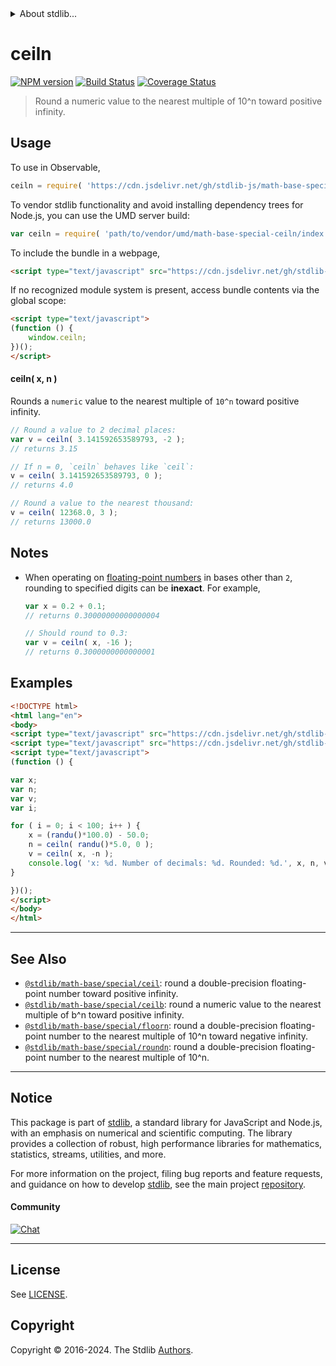 <!--

@license Apache-2.0

Copyright (c) 2018 The Stdlib Authors.

Licensed under the Apache License, Version 2.0 (the "License");
you may not use this file except in compliance with the License.
You may obtain a copy of the License at

   http://www.apache.org/licenses/LICENSE-2.0

Unless required by applicable law or agreed to in writing, software
distributed under the License is distributed on an "AS IS" BASIS,
WITHOUT WARRANTIES OR CONDITIONS OF ANY KIND, either express or implied.
See the License for the specific language governing permissions and
limitations under the License.

-->


<details>
  <summary>
    About stdlib...
  </summary>
  <p>We believe in a future in which the web is a preferred environment for numerical computation. To help realize this future, we've built stdlib. stdlib is a standard library, with an emphasis on numerical and scientific computation, written in JavaScript (and C) for execution in browsers and in Node.js.</p>
  <p>The library is fully decomposable, being architected in such a way that you can swap out and mix and match APIs and functionality to cater to your exact preferences and use cases.</p>
  <p>When you use stdlib, you can be absolutely certain that you are using the most thorough, rigorous, well-written, studied, documented, tested, measured, and high-quality code out there.</p>
  <p>To join us in bringing numerical computing to the web, get started by checking us out on <a href="https://github.com/stdlib-js/stdlib">GitHub</a>, and please consider <a href="https://opencollective.com/stdlib">financially supporting stdlib</a>. We greatly appreciate your continued support!</p>
</details>

# ceiln

[![NPM version][npm-image]][npm-url] [![Build Status][test-image]][test-url] [![Coverage Status][coverage-image]][coverage-url] <!-- [![dependencies][dependencies-image]][dependencies-url] -->

> Round a numeric value to the nearest multiple of 10^n toward positive infinity.



<section class="usage">

## Usage

To use in Observable,

```javascript
ceiln = require( 'https://cdn.jsdelivr.net/gh/stdlib-js/math-base-special-ceiln@umd/browser.js' )
```

To vendor stdlib functionality and avoid installing dependency trees for Node.js, you can use the UMD server build:

```javascript
var ceiln = require( 'path/to/vendor/umd/math-base-special-ceiln/index.js' )
```

To include the bundle in a webpage,

```html
<script type="text/javascript" src="https://cdn.jsdelivr.net/gh/stdlib-js/math-base-special-ceiln@umd/browser.js"></script>
```

If no recognized module system is present, access bundle contents via the global scope:

```html
<script type="text/javascript">
(function () {
    window.ceiln;
})();
</script>
```

#### ceiln( x, n )

Rounds a `numeric` value to the nearest multiple of `10^n` toward positive infinity.

```javascript
// Round a value to 2 decimal places:
var v = ceiln( 3.141592653589793, -2 );
// returns 3.15

// If n = 0, `ceiln` behaves like `ceil`:
v = ceiln( 3.141592653589793, 0 );
// returns 4.0

// Round a value to the nearest thousand:
v = ceiln( 12368.0, 3 );
// returns 13000.0
```

</section>

<!-- /.usage -->

<section class="notes">

## Notes

-   When operating on [floating-point numbers][ieee754] in bases other than `2`, rounding to specified digits can be **inexact**. For example,

    ```javascript
    var x = 0.2 + 0.1;
    // returns 0.30000000000000004

    // Should round to 0.3:
    var v = ceiln( x, -16 );
    // returns 0.3000000000000001
    ```

</section>

<!-- /.notes -->

<section class="examples">

## Examples

<!-- eslint no-undef: "error" -->

```html
<!DOCTYPE html>
<html lang="en">
<body>
<script type="text/javascript" src="https://cdn.jsdelivr.net/gh/stdlib-js/random-base-randu@umd/browser.js"></script>
<script type="text/javascript" src="https://cdn.jsdelivr.net/gh/stdlib-js/math-base-special-ceiln@umd/browser.js"></script>
<script type="text/javascript">
(function () {

var x;
var n;
var v;
var i;

for ( i = 0; i < 100; i++ ) {
    x = (randu()*100.0) - 50.0;
    n = ceiln( randu()*5.0, 0 );
    v = ceiln( x, -n );
    console.log( 'x: %d. Number of decimals: %d. Rounded: %d.', x, n, v );
}

})();
</script>
</body>
</html>
```

</section>

<!-- /.examples -->

<!-- C interface documentation. -->



<!-- Section for related `stdlib` packages. Do not manually edit this section, as it is automatically populated. -->

<section class="related">

* * *

## See Also

-   <span class="package-name">[`@stdlib/math-base/special/ceil`][@stdlib/math/base/special/ceil]</span><span class="delimiter">: </span><span class="description">round a double-precision floating-point number toward positive infinity.</span>
-   <span class="package-name">[`@stdlib/math-base/special/ceilb`][@stdlib/math/base/special/ceilb]</span><span class="delimiter">: </span><span class="description">round a numeric value to the nearest multiple of b^n toward positive infinity.</span>
-   <span class="package-name">[`@stdlib/math-base/special/floorn`][@stdlib/math/base/special/floorn]</span><span class="delimiter">: </span><span class="description">round a double-precision floating-point number to the nearest multiple of 10^n toward negative infinity.</span>
-   <span class="package-name">[`@stdlib/math-base/special/roundn`][@stdlib/math/base/special/roundn]</span><span class="delimiter">: </span><span class="description">round a double-precision floating-point number to the nearest multiple of 10^n.</span>

</section>

<!-- /.related -->

<!-- Section for all links. Make sure to keep an empty line after the `section` element and another before the `/section` close. -->


<section class="main-repo" >

* * *

## Notice

This package is part of [stdlib][stdlib], a standard library for JavaScript and Node.js, with an emphasis on numerical and scientific computing. The library provides a collection of robust, high performance libraries for mathematics, statistics, streams, utilities, and more.

For more information on the project, filing bug reports and feature requests, and guidance on how to develop [stdlib][stdlib], see the main project [repository][stdlib].

#### Community

[![Chat][chat-image]][chat-url]

---

## License

See [LICENSE][stdlib-license].


## Copyright

Copyright &copy; 2016-2024. The Stdlib [Authors][stdlib-authors].

</section>

<!-- /.stdlib -->

<!-- Section for all links. Make sure to keep an empty line after the `section` element and another before the `/section` close. -->

<section class="links">

[npm-image]: http://img.shields.io/npm/v/@stdlib/math-base-special-ceiln.svg
[npm-url]: https://npmjs.org/package/@stdlib/math-base-special-ceiln

[test-image]: https://github.com/stdlib-js/math-base-special-ceiln/actions/workflows/test.yml/badge.svg?branch=v0.2.2
[test-url]: https://github.com/stdlib-js/math-base-special-ceiln/actions/workflows/test.yml?query=branch:v0.2.2

[coverage-image]: https://img.shields.io/codecov/c/github/stdlib-js/math-base-special-ceiln/main.svg
[coverage-url]: https://codecov.io/github/stdlib-js/math-base-special-ceiln?branch=main

<!--

[dependencies-image]: https://img.shields.io/david/stdlib-js/math-base-special-ceiln.svg
[dependencies-url]: https://david-dm.org/stdlib-js/math-base-special-ceiln/main

-->

[chat-image]: https://img.shields.io/gitter/room/stdlib-js/stdlib.svg
[chat-url]: https://app.gitter.im/#/room/#stdlib-js_stdlib:gitter.im

[stdlib]: https://github.com/stdlib-js/stdlib

[stdlib-authors]: https://github.com/stdlib-js/stdlib/graphs/contributors

[umd]: https://github.com/umdjs/umd
[es-module]: https://developer.mozilla.org/en-US/docs/Web/JavaScript/Guide/Modules

[deno-url]: https://github.com/stdlib-js/math-base-special-ceiln/tree/deno
[deno-readme]: https://github.com/stdlib-js/math-base-special-ceiln/blob/deno/README.md
[umd-url]: https://github.com/stdlib-js/math-base-special-ceiln/tree/umd
[umd-readme]: https://github.com/stdlib-js/math-base-special-ceiln/blob/umd/README.md
[esm-url]: https://github.com/stdlib-js/math-base-special-ceiln/tree/esm
[esm-readme]: https://github.com/stdlib-js/math-base-special-ceiln/blob/esm/README.md
[branches-url]: https://github.com/stdlib-js/math-base-special-ceiln/blob/main/branches.md

[stdlib-license]: https://raw.githubusercontent.com/stdlib-js/math-base-special-ceiln/main/LICENSE

[ieee754]: https://en.wikipedia.org/wiki/IEEE_754-1985

<!-- <related-links> -->

[@stdlib/math/base/special/ceil]: https://github.com/stdlib-js/math-base-special-ceil/tree/umd

[@stdlib/math/base/special/ceilb]: https://github.com/stdlib-js/math-base-special-ceilb/tree/umd

[@stdlib/math/base/special/floorn]: https://github.com/stdlib-js/math-base-special-floorn/tree/umd

[@stdlib/math/base/special/roundn]: https://github.com/stdlib-js/math-base-special-roundn/tree/umd

<!-- </related-links> -->

</section>

<!-- /.links -->
